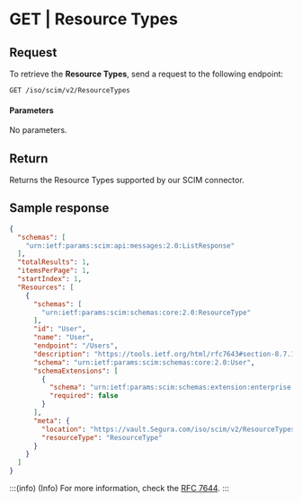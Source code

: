 # GET | Resource Types

## Request

To retrieve the **Resource Types**, send a request to the following endpoint: 

`GET /iso/scim/v2/ResourceTypes`

#### Parameters

No parameters.

## Return

Returns the Resource Types supported by our SCIM connector.

## Sample response

```json
{
  "schemas": [
    "urn:ietf:params:scim:api:messages:2.0:ListResponse"
  ],
  "totalResults": 1,
  "itemsPerPage": 1,
  "startIndex": 1,
  "Resources": [
    {
      "schemas": [
        "urn:ietf:params:scim:schemas:core:2.0:ResourceType"
      ],
      "id": "User",
      "name": "User",
      "endpoint": "/Users",
      "description": "https://tools.ietf.org/html/rfc7643#section-8.7.1",
      "schema": "urn:ietf:params:scim:schemas:core:2.0:User",
      "schemaExtensions": [
        {
          "schema": "urn:ietf:params:scim:schemas:extension:enterprise:2.0:User",
          "required": false
        }
      ],
      "meta": {
        "location": "https://vault.Segura.com/iso/scim/v2/ResourceTypes/User",
        "resourceType": "ResourceType"
      }
    }
  ]
}
```

:::(info) (Info)
For more information, check the [RFC 7644](https://datatracker.ietf.org/doc/html/rfc7644#section-4).
:::